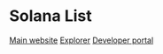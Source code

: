 # Solana List

[Main website](https://solana.com/)
[Explorer](https://explorer.solana.com/)
[Developer portal](https://solana.com/developers)
